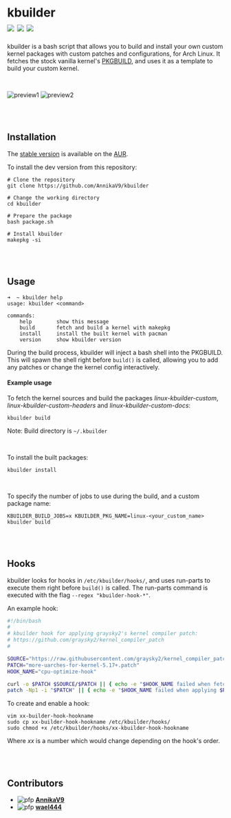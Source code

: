 # kbuilder <br/> <a target="_blank" href="https://aur.archlinux.org/packages/kbuilder" title="AUR Version"><img src="https://img.shields.io/badge/AUR%20Stable-0.2.1-blue?style=flat-square&logo=archlinux"></a> <a target="_blank" href="https://github.com/AnnikaV9/kbuilder" title="Github Version"><img src="https://img.shields.io/badge/Github%20Dev-0.2.1-9cf?style=flat-square&logo=github"></a> <a target="_blank" href="https://github.com/AnnikaV9/kbuilder/blob/master/LICENSE" title="License"><img src="https://img.shields.io/badge/License-The%20Unlicense-red?style=flat-square"></a>
kbuilder is a bash script that allows you to build and install your own custom kernel packages with custom patches and configurations, for Arch Linux. It fetches the stock vanilla kernel's [PKGBUILD](https://raw.githubusercontent.com/archlinux/svntogit-packages/packages/linux/trunk/PKGBUILD), and uses it as a template to build your custom kernel.

<br />

![preview1](https://user-images.githubusercontent.com/68383195/166858395-e529bed8-9e13-4297-8ee4-dbb5fea345d7.png)
![preview2](https://user-images.githubusercontent.com/68383195/166858398-95cfabf6-6757-4d0d-957f-2bb276d3c6ad.png)


<br />
<br />

## Installation
The [stable version](https://aur.archlinux.org/packages/kbuilder) is available on the [AUR](https://aur.archlinux.org/).

To install the dev version from this repository:
```
# Clone the repository
git clone https://github.com/AnnikaV9/kbuilder

# Change the working directory
cd kbuilder

# Prepare the package
bash package.sh

# Install kbuilder
makepkg -si
```

<br />
<br />

## Usage
```
➜  ~ kbuilder help
usage: kbuilder <command>

commands:
    help        show this message
    build       fetch and build a kernel with makepkg
    install     install the built kernel with pacman
    version     show kbuilder version
```
During the build process, kbuilder will inject a bash shell into the PKGBUILD. This will spawn the shell right before `build()` is called, allowing you to add any patches or change the kernel config interactively.

#### Example usage
To fetch the kernel sources and build the packages *linux-kbuilder-custom*, *linux-kbuilder-custom-headers* and *linux-kbuilder-custom-docs*:
```
kbuilder build
```
Note: Build directory is `~/.kbuilder`

<br />

To install the built packages:
```
kbuilder install
```

<br />

To specify the number of jobs to use during the build, and a custom package name:
```
KBUILDER_BUILD_JOBS=x KBUILDER_PKG_NAME=linux-<your_custom_name> kbuilder build
```

<br />
<br />

## Hooks
kbuilder looks for hooks in `/etc/kbuilder/hooks/`, and uses run-parts to execute them right before `build()` is called. The run-parts command is executed with the flag `--regex "kbuilder-hook-*"`. 

An example hook:

```bash
#!/bin/bash
#
# kbuilder hook for applying graysky2's kernel compiler patch:
# https://github.com/graysky2/kernel_compiler_patch
#

SOURCE="https://raw.githubusercontent.com/graysky2/kernel_compiler_patch/master"
PATCH="more-uarches-for-kernel-5.17+.patch"
HOOK_NAME="cpu-optimize-hook"

curl -o $PATCH $SOURCE/$PATCH || { echo -e "$HOOK_NAME failed when fetching $PATCH from $SOURCE" ; exit 1; }
patch -Np1 -i "$PATCH" || { echo -e "$HOOK_NAME failed when applying $PATCH" ; exit 1; }

```

To create and enable a hook:
```
vim xx-builder-hook-hookname
sudo cp xx-builder-hook-hookname /etc/kbuilder/hooks/
sudo chmod +x /etc/kbuilder/hooks/xx-kbuilder-hook-hookname
```
Where *xx* is a number which would change depending on the hook's order.

<br />
<br />

## Contributors

- ![pfp](https://avatars.githubusercontent.com/u/68383195?v=4&s=20) **[AnnikaV9](https://github.com/AnnikaV9)**
- ![pfp](https://avatars.githubusercontent.com/u/47404953?v=4&s=20) **[wael444](https://github.com/wael444)**
